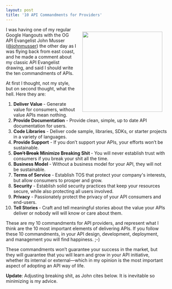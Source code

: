 ```yaml
---
layout: post
title: '10 API Commandments for Providers'
---
```

<p><img style="padding: 15px;" src="https://s3.amazonaws.com/kinlane-productions/api-evangelist/t-shirts/KL_InApiWeTrust-1000.png" alt="" width="250" align="right" /></p>
<p>I was having one of my regular Google Hangouts with the OG API Evangelist John Musser (<a href="https://twitter.com/johnmusser">@johnmusser</a>) the other day as I was flying back from east coast, and he made a comment about my classic API Evangelist drawing, and said I should write the ten commandments of APIs.</p>
<p>At first I thought, not my style, but on second thought, what the hell. Here they are:</p>
<ol class="mainlist">
<li><strong>Deliver Value </strong>- Generate value for consumers, without value APIs mean nothing.</li>
<li><strong>Provide Documentation</strong> - Provide clean, simple, up to date API documentation for users.</li>
<li><strong>Code Libraries</strong> - Deliver code sample, libraries, SDKs, or starter projects in a variety of languages.</li>
<li><strong>Provide Support</strong> - If you don&rsquo;t support your APIs, your efforts won&rsquo;t be sustainable.</li>
<li><strong><span style="text-decoration: line-through;">Don&rsquo;t Break</span> Minimize Breaking Shit </strong>- You will never establish trust with consumers if you break your shit all the time.</li>
<li><strong>Business Model </strong>- Without a business model for your API, they will not be sustainable.</li>
<li><strong>Terms of Service</strong> - Establish TOS that protect your company's interests, but allow consumers to prosper and grow.</li>
<li><strong>Security</strong> - Establish solid security practices that keep your resources secure, while also protecting all users involved.</li>
<li><strong>Privacy</strong> - Passionately protect the privacy of your API consumers and end-users.</li>
<li><strong>Tell Stories </strong>- Craft and tell meaningful stories about the value your APIs deliver or nobody will will know or care about them.</li>
</ol>
<p>These are my 10 commandments for API providers, and represent what I think are the 10 most important elements of delivering APIs. If you follow these 10 commandments, in your API design, development, deployment, and management you will find happiness. ;-)</p>
<p>These commandments won&rsquo;t guarantee your success in the market, but they will guarantee that you will learn and grow in your API initiative, whether its internal or external&mdash;which in my opinion is the most important aspect of adopting an API way of life.</p>
<p><strong>Update</strong>: Adjusting breaking shit, as John cites below. It is inevitable so minimizing is my advice.</p>